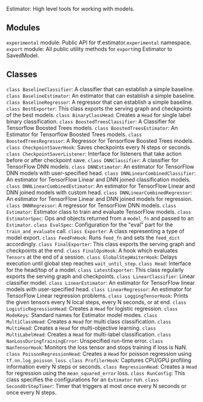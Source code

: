 Estimator: High level tools for working with models.
## Modules
`experimental` module: Public API for tf.estimator.`experimental` namespace.
`export` module: All public utility methods for `export`ing Estimator to SavedModel.
## Classes
`class BaselineClassifier`: A classifier that can establish a simple baseline.
`class BaselineEstimator`: An estimator that can establish a simple baseline.
`class BaselineRegressor`: A regressor that can establish a simple baseline.
`class BestExporter`: This class exports the serving graph and checkpoints of the best models.
`class BinaryClassHead`: Creates a `Head` for single label binary classification.
`class BoostedTreesClassifier`: A Classifier for Tensorflow Boosted Trees models.
`class BoostedTreesEstimator`: An Estimator for Tensorflow Boosted Trees models.
`class BoostedTreesRegressor`: A Regressor for Tensorflow Boosted Trees models.
`class CheckpointSaverHook`: Saves checkpoints every N steps or seconds.
`class CheckpointSaverListener`: Interface for listeners that take action before or after checkpoint save.
`class DNNClassifier`: A classifier for TensorFlow DNN models.
`class DNNEstimator`: An estimator for TensorFlow DNN models with user-specified head.
`class DNNLinearCombinedClassifier`: An estimator for TensorFlow Linear and DNN joined classification models.
`class DNNLinearCombinedEstimator`: An estimator for TensorFlow Linear and DNN joined models with custom head.
`class DNNLinearCombinedRegressor`: An estimator for TensorFlow Linear and DNN joined models for regression.
`class DNNRegressor`: A regressor for TensorFlow DNN models.
`class Estimator`: Estimator class to train and evaluate TensorFlow models.
`class EstimatorSpec`: Ops and objects returned from a `model_fn` and passed to an `Estimator`.
`class EvalSpec`: Configuration for the "eval" part for the `train_and_evaluate` call.
`class Exporter`: A class representing a type of model export.
`class FeedFnHook`: Runs `feed_fn` and sets the `feed_dict` accordingly.
`class FinalExporter`: This class exports the serving graph and checkpoints at the end.
`class FinalOpsHook`: A hook which evaluates `Tensors` at the end of a session.
`class GlobalStepWaiterHook`: Delays execution until global step reaches `wait_until_step`.
`class Head`: Interface for the head/top of a model.
`class LatestExporter`: This class regularly exports the serving graph and checkpoints.
`class LinearClassifier`: Linear classifier model.
`class LinearEstimator`: An estimator for TensorFlow linear models with user-specified head.
`class LinearRegressor`: An estimator for TensorFlow Linear regression problems.
`class LoggingTensorHook`: Prints the given tensors every N local steps, every N seconds, or at end.
`class LogisticRegressionHead`: Creates a `Head` for logistic regression.
`class ModeKeys`: Standard names for Estimator model modes.
`class MultiClassHead`: Creates a `Head` for multi class classification.
`class MultiHead`: Creates a `Head` for multi-objective learning.
`class MultiLabelHead`: Creates a `Head` for multi-label classification.
`class NanLossDuringTrainingError`: Unspecified run-time error.
`class NanTensorHook`: Monitors the loss tensor and stops training if loss is NaN.
`class PoissonRegressionHead`: Creates a `Head` for poisson regression using `tf.nn.log_poisson_loss`.
`class ProfilerHook`: Captures CPU/GPU profiling information every N steps or seconds.
`class RegressionHead`: Creates a `Head` for regression using the `mean_squared_error` loss.
`class RunConfig`: This class specifies the configurations for an `Estimator` run.
`class SecondOrStepTimer`: Timer that triggers at most once every N seconds or once every N steps.
